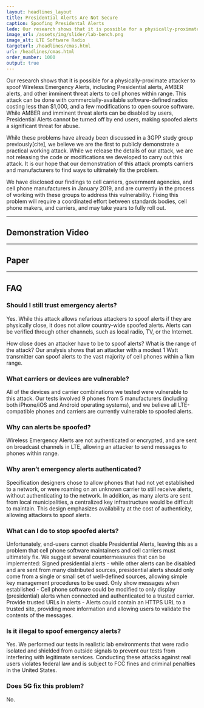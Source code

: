 ```yaml
---
layout: headlines_layout
title: Presidential Alerts Are Not Secure
caption: Spoofing Presidental Alerts
lede: Our research shows that it is possible for a physically-proximate attacker to spoof Wireless Emergency Alerts, including Presidential alerts, AMBER alerts, and other imminent threat alerts to cell phones within range.
image_url: /assets/img/slider/lab-bench.png
image_alt: LTE Software Radio
targeturl: /headlines/cmas.html
url: /headlines/cmas.html
order_number: 1000
output: true
---
```


Our research shows that it is possible for a physically-proximate
attacker to spoof Wireless Emergency Alerts, including Presidential
alerts, AMBER alerts, and other imminent threat alerts to cell phones
within range. This attack can be done with commercially-available
software-defined radios costing less than $1,000, and a few
modifications to open source software. While AMBER and imminent threat
alerts can be disabled by users, Presidential Alerts cannot be turned
off by end users, making spoofed alerts a significant threat for
abuse.

While these problems have already been discussed in a 3GPP study group
previously[cite], we believe we are the first to publicly demonstrate
a practical working attack. While we release the details of our
attack, we are not releasing the code or modifications we developed to
carry out this attack. It is our hope that our demonstration of this
attack prompts carriers and manufacturers to find ways to ultimately
fix the problem.

We have disclosed our findings to cell carriers, government agencies,
and cell phone manufacturers in January 2019, and are currently in the
process of working with these groups to address this
vulnerability. Fixing this problem will require a coordinated effort
between standards bodies, cell phone makers, and carriers, and may
take years to fully roll out.

---

## Demonstration Video

---

## Paper

---

## FAQ

### Should I still trust emergency alerts?

Yes. While this attack allows nefarious attackers to spoof alerts if
they are physically close, it does not allow country-wide spoofed
alerts. Alerts can be verified through other channels, such as local
radio, TV, or the Internet.

How close does an attacker have to be to spoof alerts? What is the
range of the attack?  Our analysis shows that an attacker with a
modest 1 Watt transmitter can spoof alerts to the vast majority of
cell phones within a 1km range.

### What carriers or devices are vulnerable?

All of the devices and carrier combinations we tested were vulnerable
to this attack. Our tests involved 9 phones from 5 manufacturers
(including both iPhone/iOS and Android operating systems), and we
believe all LTE-compatible phones and carriers are currently
vulnerable to spoofed alerts.

### Why can alerts be spoofed?

Wireless Emergency Alerts are not authenticated or encrypted, and are
sent on broadcast channels in LTE, allowing an attacker to send
messages to phones within range.

### Why aren’t emergency alerts authenticated?

Specification designers chose to allow phones that had not yet
established to a network, or were roaming on an unknown carrier to
still receive alerts, without authenticating to the network. In
addition, as many alerts are sent from local municipalities, a
centralized key infrastructure would be difficult to maintain. This
design emphasizes availability at the cost of authenticity, allowing
attackers to spoof alerts.

### What can I do to stop spoofed alerts?

Unfortunately, end-users cannot disable Presidential Alerts, leaving
this as a problem that cell phone software maintainers and cell
carriers must ultimately fix. We suggest several countermeasures that
can be implemented: Signed presidential alerts - while other alerts
can be disabled and are sent from many distributed sources,
presidential alerts should only come from a single or small set of
well-defined sources, allowing simple key management procedures to be
used.  Only show messages when established - Cell phone software could
be modified to only display (presidential) alerts when connected and
authenticated to a trusted carrier.  Provide trusted URLs in alerts -
Alerts could contain an HTTPS URL to a trusted site, providing more
information and allowing users to validate the contents of the
messages.

### Is it illegal to spoof emergency alerts?

Yes. We performed our tests in realistic lab environments that were
radio isolated and shielded from outside signals to prevent our tests
from interfering with legitimate services. Conducting these attacks
against real users violates federal law and is subject to FCC fines
and criminal penalties in the United States.

### Does 5G fix this problem?

No.
